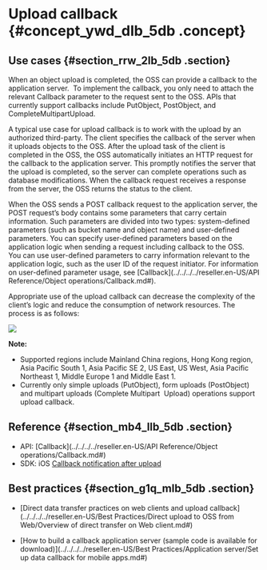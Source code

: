 # Upload callback {#concept_ywd_dlb_5db .concept}

## Use cases {#section_rrw_2lb_5db .section}

When an object upload is completed, the OSS can provide a callback to the application server.  To implement the callback, you only need to attach the relevant Callback parameter to the request sent to the OSS. APIs that currently support callbacks include PutObject, PostObject, and CompleteMultipartUpload.

A typical use case for upload callback is to work with the upload by an authorized third-party. The client specifies the callback of the server when it uploads objects to the OSS. After the upload task of the client is completed in the OSS, the OSS automatically initiates an HTTP request for the callback to the application server. This promptly notifies the server that the upload is completed, so the server can complete operations such as database modifications. When the callback request receives a response from the server, the OSS returns the status to the client.

When the OSS sends a POST callback request to the application server, the POST request’s body contains some parameters that carry certain information. Such parameters are divided into two types: system-defined parameters \(such as bucket name and object name\) and user-defined parameters. You can specify user-defined parameters based on the application logic when sending a request including callback to the OSS.  You can use user-defined parameters to carry information relevant to the application logic, such as the user ID of the request initiator. For information on user-defined parameter usage, see [Callback](../../../../reseller.en-US/API Reference/Object operations/Callback.md#).

Appropriate use of the upload callback can decrease the complexity of the client’s logic and reduce the consumption of network resources. The process is as follows:

![](http://static-aliyun-doc.oss-cn-hangzhou.aliyuncs.com/assets/img/4366/15382926411064_en-US.jpg)

**Note:** 

-   Supported regions include Mainland China regions, Hong Kong region, Asia Pacific South 1, Asia Pacific SE 2, US East, US West, Asia Pacific Northeast 1, Middle Europe 1 and Middle East 1.
-   Currently only simple uploads \(PutObject\), form uploads \(PostObject\) and multipart uploads \(Complete Multipart  Upload\) operations support upload callback.

## Reference {#section_mb4_llb_5db .section}

-   API: [Callback](../../../../reseller.en-US/API Reference/Object operations/Callback.md#)
-   SDK: iOS [Callback notification after upload](https://partners-intl.aliyun.com/help/doc-detail/32060.htm)

## Best practices {#section_g1q_mlb_5db .section}

-   [Direct data transfer practices on web clients and upload callback](../../../../reseller.en-US/Best Practices/Direct upload to OSS from Web/Overview of direct transfer on Web client.md#)

-   [How to build a callback application server \(sample code is available for download\)](../../../../reseller.en-US/Best Practices/Application server/Set up data callback for mobile apps.md#)


